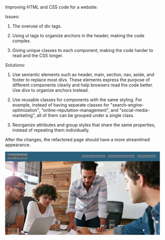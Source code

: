 Improving HTML and CSS code for a website:

Issues:

1. The overuse of div tags.

2. Using ul tags to organize anchors in the header, making the code complex.

3. Giving unique classes to each component, making the code harder to read and the CSS longer.

Solutions:

1. Use semantic elements such as header, main, section, nav, aside, and footer to replace most divs. These elements express the purpose of different components clearly and help browsers read the code better. Use divs to organize anchors instead.

2. Use reusable classes for components with the same styling. For example, instead of having separate classes for "search-engine-optimization", "online-reputation-management", and "social-media-marketing", all of them can be grouped under a single class.

3. Reorganize attributes and group styles that share the same properties, instead of repeating them individually.

After the changes, the refactored page should have a more streamlined appearance.

![Screenshot of a comment on a GitHub issue showing an image, added in the Markdown, of an Octocat smiling and raising a tentacle.](./assets/images/website-1.png)
